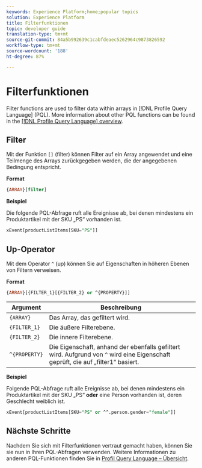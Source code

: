 ```yaml
---
keywords: Experience Platform;home;popular topics
solution: Experience Platform
title: Filterfunktionen
topic: developer guide
translation-type: tm+mt
source-git-commit: 84a5b992639c1cabfdeaec5262964c9873826592
workflow-type: tm+mt
source-wordcount: '188'
ht-degree: 87%

---
```



# Filterfunktionen

Filter functions are used to filter data within arrays in [!DNL Profile Query Language] (PQL). More information about other PQL functions can be found in the [[!DNL Profile Query Language] overview](./overview.md).

## Filter

Mit der Funktion `[]` (filter) können Filter auf ein Array angewendet und eine Teilmenge des Arrays zurückgegeben werden, die der angegebenen Bedingung entspricht.

**Format**

```sql
{ARRAY}[filter]
```

**Beispiel**

Die folgende PQL-Abfrage ruft alle Ereignisse ab, bei denen mindestens ein Produktartikel mit der SKU „PS“ vorhanden ist.

```sql
xEvent[productListItems[SKU="PS"]]
```

## Up-Operator

Mit dem Operator `^` (up) können Sie auf Eigenschaften in höheren Ebenen von Filtern verweisen.

**Format**

```sql
{ARRAY}[{FILTER_1}[{FILTER_2} or ^{PROPERTY}]]
```

| Argument | Beschreibung |
| -------- | ----------- |
| `{ARRAY}` | Das Array, das gefiltert wird. |
| `{FILTER_1}` | Die äußere Filterebene. |
| `{FILTER_2}` | Die innere Filterebene. |
| `^{PROPERTY}` | Die Eigenschaft, anhand der ebenfalls gefiltert wird. Aufgrund von `^` wird eine Eigenschaft geprüft, die auf „filter1“ basiert. |

**Beispiel**

Folgende PQL-Abfrage ruft alle Ereignisse ab, bei denen mindestens ein Produktartikel mit der SKU „PS“ **oder** eine Person vorhanden ist, deren Geschlecht weiblich ist.

```sql
xEvent[productListItems[SKU="PS" or ^^.person.gender="female"]]
```

## Nächste Schritte

Nachdem Sie sich mit Filterfunktionen vertraut gemacht haben, können Sie sie nun in Ihren PQL-Abfragen verwenden. Weitere Informationen zu anderen PQL-Funktionen finden Sie in [Profil Query Language – Übersicht](./overview.md).
